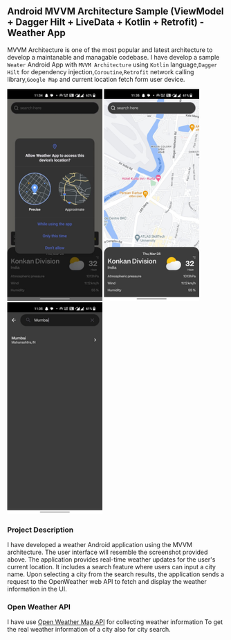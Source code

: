 ## Android MVVM Architecture Sample (ViewModel + Dagger Hilt + LiveData + Kotlin + Retrofit) - Weather App

MVVM Architecture is one of the most popular and latest architecture to develop a maintanable and managable codebase. I  have develop a sample `Weater` Android App with `MVVM Architecture` using `Kotlin` language,`Dagger Hilt` for dependency injection,`Coroutine`,`Retrofit` network calling library,`Google Map` and current location fetch form user device.

<img src="https://github.com/patelakbari/WeatherApp/blob/master/screenshot/IMG-20240328-WA0036.jpg" width="220" height="489" />    <img src="https://github.com/patelakbari/WeatherApp/blob/master/screenshot/IMG-20240328-WA0035.jpg" width="220" height="489" />    <img src="https://github.com/patelakbari/WeatherApp/blob/master/screenshot/IMG-20240328-WA0034.jpg" width="220" height="489" />

### Project Description
I have developed a weather Android application using the MVVM architecture. The user interface will resemble the screenshot provided above. The application provides real-time weather updates for the user's current location. It includes a search feature where users can input a city name. Upon selecting a city from the search results, the application sends a request to the OpenWeather web API to fetch and display the weather information in the UI.

### Open Weather API
I have use [Open Weather Map API](https://openweathermap.org/api) for collecting weather information To get the real weather information of a city also for city search.
